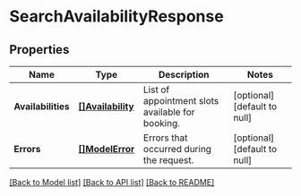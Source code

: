 # SearchAvailabilityResponse

## Properties
Name | Type | Description | Notes
------------ | ------------- | ------------- | -------------
**Availabilities** | [**[]Availability**](Availability.md) | List of appointment slots available for booking. | [optional] [default to null]
**Errors** | [**[]ModelError**](Error.md) | Errors that occurred during the request. | [optional] [default to null]

[[Back to Model list]](../README.md#documentation-for-models) [[Back to API list]](../README.md#documentation-for-api-endpoints) [[Back to README]](../README.md)

